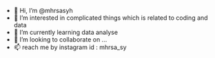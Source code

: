 - 👋 Hi, I’m @mhrsasyh
- 👀 I’m interested in complicated things which is related to coding and data
- 🌱 I’m currently learning data analyse
- 💞️ I’m looking to collaborate on ...
- 📫 reach me by instagram id : mhrsa_sy

<!---
mhrsasyh/mhrsasyh is a ✨ special ✨ repository because its `README.md` (this file) appears on your GitHub profile.
You can click the Preview link to take a look at your changes.
--->
